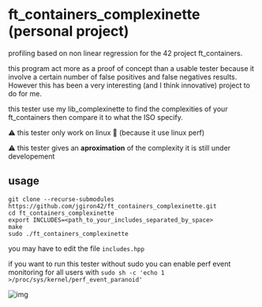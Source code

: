 # ft_containers_complexinette (personal project)
profiling based on non linear regression for the 42 project ft_containers.

this program act more as a proof of concept than a usable tester because it involve a certain number of false positives and false negatives results. However this has been a very interesting (and I think innovative) project to do for me.

this tester use my lib_complexinette to find the complexities of your ft_containers then compare it to what the ISO specify.

⚠️ this tester only work on linux 🐧 (because it use linux perf)

:warning: this tester gives an **aproximation** of the complexity it is still under developement
## usage

```
git clone --recurse-submodules https://github.com/jgiron42/ft_containers_complexinette.git
cd ft_containers_complexinette
export INCLUDES=<path_to_your_includes_separated_by_space>
make
sudo ./ft_containers_complexinette
```

you may have to edit the file `includes.hpp`

if you want to run this tester without sudo you can enable perf event monitoring for all users with `sudo sh -c 'echo 1 >/proc/sys/kernel/perf_event_paranoid'`


![img](https://i.ibb.co/2Ynz8jD/Screenshot-from-2022-03-13-23-28-33.png)
